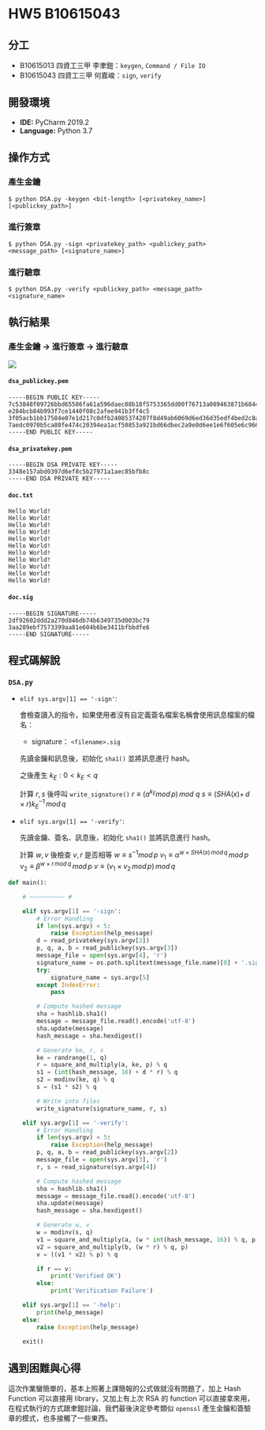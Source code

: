 # HW5 B10615043
## 分工

* B10615013 四資工三甲 李聿鎧：`keygen`, `Command / File IO`
* B10615043 四資工三甲 何嘉峻：`sign`, `verify`
## 開發環境
+ **IDE:** PyCharm 2019.2
+ **Language:** Python 3.7

## 操作方式
### 產生金鑰
`$ python DSA.py -keygen <bit-length> [<privatekey_name>] [<publickey_path>]`
### 進行簽章
`$ python DSA.py -sign <privatekey_path> <publickey_path> <message_path> [<signature_name>]`
### 進行驗章
`$ python DSA.py -verify <publickey_path> <message_path> <signature_name>`

## 執行結果
### 產生金鑰 → 進行簽章 → 進行驗章
![](https://i.imgur.com/ZFPZ77E.png)
#### `dsa_publickey.pem`
```
-----BEGIN PUBLIC KEY-----
7c53848f09726bbd65586fa61a596daec08b18f5753365dd00f76713a089463871b6844b7fac7d1f24a94c238239f99ebd29e5ce06692ce8a8dd7adbd91a9ed71044967617fc0973dbef1014efa4de3484adb24cd93f7063c8d8f416a6e95b8c8df193f72cdd3451a1373d8530cfe47772479a49589fcf1c06b1406c21aab20f
e284bcb84b993f7ce1440f08c2afee941b3ff4c5
3f05acb1bb17584e07e1d217c0dfb24085374207f8d49ab6069d6ed36d35edf4bed2c8a7d11157c4964f602ac31d24c47bf1025d4cbed2617e71eff94cdc3631f029d599bae171bccf564a6128f8318f15ae8989bee976ef3813173908f66febd8237ac5af876acb279de39d921bfdaecad488fe2e424a4e3aaf798f339960a0
7aedc0970b5ca80fe474c20394ea1acf50853a921bd66dbec2a9e0d6ee1e6f605e6c96673f9f05f9c4b66137fc0a0eea4db466faf3b600dd0181df8e821d18da77a6fe3732b6f0350f1003686183f91b1ca58fbb2be06c37905353beb0923bed06a1c7acceeade3cf0f5ce45a6effbd77d88889d6d945478c2d3718914be4f2f
-----END PUBLIC KEY-----
```
#### `dsa_privatekey.pem`
```
-----BEGIN DSA PRIVATE KEY-----
3348e157abd0397d6ef8c5b27971a1aec85bfb8c
-----END DSA PRIVATE KEY-----
```

#### `doc.txt`
```
Hello World!
Hello World!
Hello World!
Hello World!
Hello World!
Hello World!
Hello World!
Hello World!
Hello World!
Hello World!
Hello World!
```

#### `doc.sig`
```
-----BEGIN SIGNATURE-----
2df92602ddd2a270d846db74b6349735d003bc79
3aa289ebf7573399aa81e604b6be3411bfbbdfe6
-----END SIGNATURE-----
```

## 程式碼解說
### `DSA.py`
    
* `elif sys.argv[1] == '-sign'`:

    會檢查讀入的指令，如果使用者沒有自定義簽名檔案名稱會使用訊息檔案的檔名：
    * signature： `<filename>.sig`
    
    
    先讀金鑰和訊息後，初始化 `sha1()` 並將訊息進行 hash。
    
    之後產生 $k_{E}:0<k_{E}<q$
    
    計算 $r, s$ 後呼叫 `write_signature()`
    $r \equiv (a^{k_{E}}mod\,p)\,mod\ q$
    $s \equiv (SHA(x)+\, d\times r)k_{E}^{-1}\, mod\, q$
    
* `elif sys.argv[1] == '-verify'`:
    
    先讀金鑰、簽名、訊息後，初始化 `sha1()` 並將訊息進行 hash。
    
    計算 $w, v$ 後檢查 $v, r$ 是否相等
    $w \equiv s^{-1}mod\,p$
    $v_{1} \equiv \alpha^{w \times SHA(x)\, mod\, q}\, mod\, p$
    $v_{2} \equiv \beta^{w \times r \,mod\, q}\, mod\, p$
    $v \equiv (v_{1}\times v_{2}\, mod\, p)\, mod\, q$

```python
def main():

    # ~~~~~~~~~~ #    

    elif sys.argv[1] == '-sign':
        # Error Handling
        if len(sys.argv) < 5:
            raise Exception(help_message)
        d = read_privatekey(sys.argv[2])
        p, q, a, b = read_publickey(sys.argv[3])
        message_file = open(sys.argv[4], 'r')
        signature_name = os.path.splitext(message_file.name)[0] + '.sig'
        try:
            signature_name = sys.argv[5]
        except IndexError:
            pass

        # Compute hashed message
        sha = hashlib.sha1()
        message = message_file.read().encode('utf-8')
        sha.update(message)
        hash_message = sha.hexdigest()

        # Generate ke, r, s
        ke = randrange(1, q)
        r = square_and_multiply(a, ke, p) % q
        s1 = (int(hash_message, 16) + d * r) % q
        s2 = modinv(ke, q) % q
        s = (s1 * s2) % q

        # Write into files
        write_signature(signature_name, r, s)

    elif sys.argv[1] == '-verify':
        # Error Handling
        if len(sys.argv) < 5:
            raise Exception(help_message)
        p, q, a, b = read_publickey(sys.argv[2])
        message_file = open(sys.argv[3], 'r')
        r, s = read_signature(sys.argv[4])

        # Compute hashed message
        sha = hashlib.sha1()
        message = message_file.read().encode('utf-8')
        sha.update(message)
        hash_message = sha.hexdigest()

        # Generate w, v
        w = modinv(s, q)
        v1 = square_and_multiply(a, (w * int(hash_message, 16)) % q, p)
        v2 = square_and_multiply(b, (w * r) % q, p)
        v = ((v1 * v2) % p) % q

        if r == v:
            print('Verified OK')
        else:
            print('Verification Failure')

    elif sys.argv[1] == '-help':
        print(help_message)
    else:
        raise Exception(help_message)

    exit()
```
## 遇到困難與心得

這次作業蠻簡單的，基本上照著上課簡報的公式做就沒有問題了，加上 Hash Function 可以直接用 library，又加上有上次 RSA 的 function 可以直接拿來用，在程式執行的方式跟聿鎧討論，我們最後決定參考類似 `openssl` 產生金鑰和簽驗章的模式，也多接觸了一些東西。